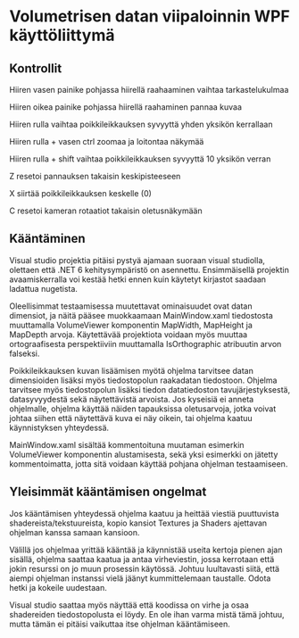 # Volumetrisen datan viipaloinnin WPF käyttöliittymä

## Kontrollit

Hiiren vasen painike pohjassa hiirellä raahaaminen vaihtaa tarkastelukulmaa

Hiiren oikea painike pohjassa hiirellä raahaminen pannaa kuvaa

Hiiren rulla vaihtaa poikkileikkauksen syvyyttä yhden yksikön kerrallaan

Hiiren rulla + vasen ctrl zoomaa ja loitontaa näkymää

Hiiren rulla + shift vaihtaa poikkileikkauksen syvyyttä 10 yksikön verran

Z resetoi pannauksen takaisin keskipisteeseen

X siirtää poikkileikkauksen keskelle (0)

C resetoi kameran rotaatiot takaisin oletusnäkymään

## Kääntäminen

Visual studio projektia pitäisi pystyä ajamaan suoraan visual studiolla, 
olettaen että .NET 6 kehitysympäristö on asennettu. Ensimmäisellä projektin 
avaamiskerralla 
voi kestää hetki ennen kuin käytetyt kirjastot saadaan ladattua nugetista. 

Oleellisimmat testaamisessa muutettavat ominaisuudet ovat datan dimensiot, ja näitä 
pääsee muokkaamaan MainWindow.xaml tiedostosta muuttamalla VolumeViewer komponentin 
MapWidth, MapHeight ja MapDepth arvoja. Käytettävää projektiota voidaan myös muuttaa 
ortograafisesta perspektiiviin muuttamalla IsOrthographic atribuutin arvon falseksi. 

Poikkileikkauksen kuvan lisäämisen myötä ohjelma tarvitsee datan dimensioiden lisäksi 
myös tiedostopolun raakadatan tiedostoon. Ohjelma tarvitsee myös tiedostopolun lisäksi 
tiedon datatiedoston tavujärjestyksestä, datasyvyydestä sekä näytettävistä arvoista. Jos 
kyseisiä ei anneta ohjelmalle, ohjelma käyttää näiden tapauksissa oletusarvoja, jotka voivat
johtaa siihen että näytettävä kuva ei näy oikein, tai ohjelma kaatuu käynnistyksen yhteydessä.

MainWindow.xaml sisältää kommentoituna muutaman esimerkin VolumeViewer komponentin alustamisesta, 
sekä yksi esimerkki on jätetty kommentoimatta, jotta sitä voidaan käyttää pohjana ohjelman testaamiseen.

## Yleisimmät kääntämisen ongelmat 

Jos kääntämisen yhteydessä ohjelma kaatuu ja heittää 
viestiä puuttuvista shadereista/tekstuureista, kopio kansiot Textures ja 
Shaders ajettavan ohjelman kanssa samaan kansioon.

Välillä jos ohjelmaa yrittää kääntää ja käynnistää useita kertoja pienen ajan sisällä, 
ohjelma saattaa kaatua ja antaa virheviestin, jossa kerrotaan että 
jokin resurssi on jo muun prosessin käytössä. Johtuu luultavasti siitä, että 
aiempi ohjelman instanssi vielä jäänyt kummittelemaan taustalle. Odota hetki ja 
kokeile uudestaan.

Visual studio saattaa myös näyttää että koodissa on virhe ja osaa shadereiden 
tiedostopolusta ei löydy. En ole ihan varma mistä tämä johtuu, mutta tämän 
ei pitäisi vaikuttaa itse ohjelman kääntämiseen.
